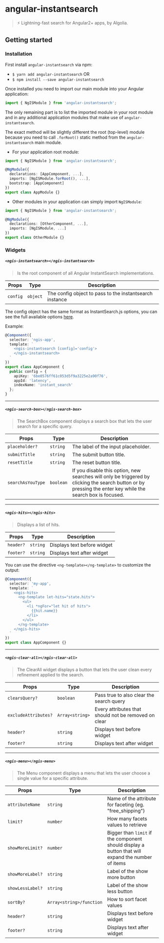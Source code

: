 # angular-instantsearch
> ⚡️ Lightning-fast search for Angular2+ apps, by Algolia.


## Getting started

### Installation

First install `angular-instantsearch` via npm:

* `$ yarn add angular-instantsearch` OR
* `$ npm install --save angular-instantsearch`

Once installed you need to import our main module into your Angular application:

```ts
import { NgISModule } from 'angular-instantsearch';
```

The only remaining part is to list the imported module in your root module and in any additional application modules that make use of `angular-instantsearch`.

The exact method will be slightly different the root (top-level) module because you need to call `.forRoot()` static method from the `angular-instantsearch` main module.

* For your application root module:

```ts
import { NgISModule } from 'angular-instantsearch';

@NgModule({
  declarations: [AppComponent, ...],
  imports: [NgISModule.forRoot(), ...],
  bootstrap: [AppComponent]
})
export class AppModule {}
```

* Other modules in your application can simply import `NgISModule`:

```ts
import { NgISModule } from 'angular-instantsearch';

@NgModule({
  declarations: [OtherComponent, ...],
  imports: [NgISModule, ...]
})
export class OtherModule {}
```

### Widgets

##### `<ngis-instantsearch></ngis-instantsearch>`

> Is the root component of all Angular InstantSearch implementations.

| Props    | Type     | Description
| -        | -        | -
| `config` | `object` | The config object to pass to the instantsearch instance

The config object has the same format as InstantSearch.js options, you can see the full available options [here](https://community.algolia.com/instantsearch.js/v2/instantsearch.html#struct-InstantSearchOptions).

Example:

```ts
@Component({
  selector: 'ngis-app',
  template: `
    <ngis-instantsearch [config]='config'>
    </ngis-instantsearch>
  `
})
export class AppComponent {
  public config = {
    apiKey: '6be0576ff61c053d5f9a3225e2a90f76',
    appId: 'latency',
    indexName: 'instant_search'
  };
}
```

---

##### `<ngis-search-box></ngis-search-box>`

> The SearchBox component displays a search box that lets the user search for a specific query.

| Props             | Type      | Description
| -                 | -         | -
| `placeholder?`    | `string`  | The label of the input placeholder.
| `submitTitle`     | `string`  | The submit button title.
| `resetTitle`      | `string`  | The reset button title.
| `searchAsYouType` | `boolean` | If you disable this option, new searches will only be triggered by clicking the search button or by pressing the enter key while the search box is focused.

---

##### `<ngis-hits></ngis-hits>`

> Displays a list of hits.

| Props     | Type     | Description
| -         | -        | -
| `header?` | `string` | Displays text before widget
| `footer?` | `string` | Displays text after widget

You can use the directive `<ng-template></ng-template>` to customize the output:

```ts
@Component({
  selector: 'my-app',
  template: `
    <ngis-hits>
      <ng-template let-hits="state.hits">
        <ul>
          <li *ngFor="let hit of hits">
            {{hit.name}}
          </li>
        </ul>
      </ng-template>
    </ngis-hits>
  `
})
export class AppComponent {}
```

---

##### `<ngis-clear-all></ngis-clear-all>`

> The ClearAll widget displays a button that lets the user clean every refinement applied to the search.

| Props                | Type            | Description
| -                    | -               | -
| `clearsQuery?`       | `boolean`       | Pass true to also clear the search query
| `excludeAttributes?` | `Array<string>` | Every attributes that should not be removed on clear
| `header?`            | `string`        | Displays text before widget
| `footer?`            | `string`        | Displays text after widget

---

##### `<ngis-menu></ngis-menu>`

> The Menu component displays a menu that lets the user choose a single value for a specific attribute.


| Props            | Type                     | Description
| -                | -                        | -
| `attributeName`  | `string`                 | Name of the attribute for faceting (eg. "free_shipping")
| `limit?`         | `number`                 | How many facets values to retrieve
| `showMoreLimit?` | `number`                 | Bigger than `limit` if the component should display a button that will expand the number of items
| `showMoreLabel?` | `string`                 | Label of the show more button
| `showLessLabel?` | `string`                 | Label of the show less button
| `sortBy?`        | `Array<string>/function` | How to sort facet values
| `header?`        | `string`                 | Displays text before widget
| `footer?`        | `string`                 | Displays text after widget
